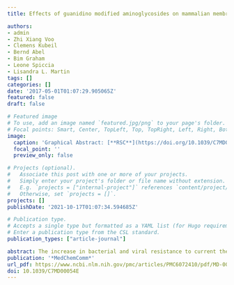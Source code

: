 ```yaml
---
title: Effects of guanidino modified aminoglycosides on mammalian membranes studied using a quartz crystal microbalance

authors:
- admin
- Zhi Xiang Voo
- Clemens Kubeil
- Bernd Abel
- Bim Graham
- Leone Spiccia
- Lisandra L. Martin
tags: []
categories: []
date: '2017-05-01T01:07:29.905065Z'
featured: false
draft: false

# Featured image
# To use, add an image named `featured.jpg/png` to your page's folder.
# Focal points: Smart, Center, TopLeft, Top, TopRight, Left, Right, BottomLeft, Bottom, BottomRight.
image:
  caption: 'Graphical Abstract: [**RSC**](https://doi.org/10.1039/C7MD00054E)'
  focal_point: ''
  preview_only: false

# Projects (optional).
#   Associate this post with one or more of your projects.
#   Simply enter your project's folder or file name without extension.
#   E.g. `projects = ["internal-project"]` references `content/project/deep-learning/index.md`.
#   Otherwise, set `projects = []`.
projects: []
publishDate: '2021-10-17T01:07:34.594685Z'

# Publication type.
# Accepts a single type but formatted as a YAML list (for Hugo requirements).
# Enter a publication type from the CSL standard.
publication_types: ["article-journal"]

abstract: The increase in bacterial and viral resistance to current therapeutics has led to intensive research for new antibacterial and antiviral agents. Among these, aminoglycosides and their guanidino derivatives are potent candidates targeting specific RNA sequences. It is necessary that these substances can pass across mammalian membranes in order to reach their intracellular targets. This study investigated the effects of the aminoglycosides kanamycin A and neomycin B and their guanidino derivatives on mammalian mimetic membranes using a quartz crystal microbalance with dissipation monitoring (QCM-D). Lipid bilayers as membrane models were deposited onto gold coated quartz crystals and aminoglycosides added afterwards. Notably, the guanidino derivatives exhibited an initial stiffening of the membrane layer indicating a quick insertion of the planar guanidino groups into the membrane. The guanidino derivatives also reached their maximum binding to the membrane at lower concentrations than the native compounds. Therefore, these modified aminoglycosides are promising agents for the development of new antimicrobial treatments.
publication: '*MedChemComm*'
url_pdf: https://www.ncbi.nlm.nih.gov/pmc/articles/PMC6072410/pdf/MD-008-C7MD00054E.pdf
doi: 10.1039/C7MD00054E
---
```

